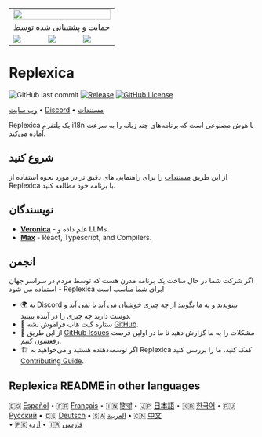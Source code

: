 <table width="100%">
    <tr>
        <td colspan="3">
            <a href="https://replexica.com">
                <img src="/content/banner.dark.png" width="100%" />
            </a>
        </td>
    </tr>
    <tr>
        <td colspan="3" align="center">
            حمایت و پشتیبانی شده توسط
        </td>
    </tr>
    <tr>
        <td width="33%">
            <a target="_blank" href="https://www.warp.dev/?utm_source=github&utm_medium=referral&utm_campaign=replexica_20240626">
                <img src="/content/warp.dark.png" />
            </a>
        </td>
        <td width="33%">
            <a target="_blank" href="https://www.esade.edu/en/learning-innovation/rambla/eworks">
                <img src="/content/eworks.dark.png" />
            </a>
        </td>
        <td width="33%">
            <a target="_blank" href="https://foundershub.startups.microsoft.com">
                <img src="/content/ms-f-hub.dark.png" />
            </a>
        </td>
    </tr>
</table>

# Replexica

![GitHub last commit](https://img.shields.io/github/last-commit/replexica/replexica)
[![Release](https://github.com/replexica/replexica/actions/workflows/release.yml/badge.svg)](https://github.com/replexica/replexica/actions/workflows/release.yml)
[![GitHub License](https://img.shields.io/github/license/replexica/replexica)](https://github.com/replexica/replexica/blob/main/LICENSE.md)

[وب سایت](https://replexica.com) •
[Discord](https://replexica.com/go/discord) •
[مستندات](https://replexica.com/go/docs)

Replexica یک پلتفرم i18n با هوش مصنوعی است که برنامه‌های چند زبانه را به سرعت آماده می‌کند.

## شروع کنید

از این طریق [مستندات](https://replexica.com/go/docs) را برای راهنمایی های دقیق تر در مورد نحوه استفاده از Replexica با برنامه خود مطالعه کنید.

## نویسندگان

* **[Veronica](https://github.com/vrcprl)** - علم داده و LLMs.
* **[Max](https://github.com/maxprilutskiy)** - React, Typescript, and Compilers.

## انجمن

اگر شرکت شما در حال ساخت یک برنامه مدرن هست که توسط مردم در سراسر جهان استفاده می شود - Replexica برای شما مناسب است!

* 🌍 به [Discord](https://discord.gg/GeK6AuSqzw) بپیوندید و به ما بگویید از چه چیزی خوشتان می آید یا نمی آید و دوست دارید چه چیزی را در آینده ببینید.
* 🌟 ستاره گیت هاب فراموش نشه [GitHub](https://github.com/replexica/replexica).
* 🐞 از این طریق [GitHub Issues](https://github.com/replexica/replexica/issues) مشکلات را به ما گزارش دهید تا ما در اولین فرصت رفعشون کنیم.
* 🏗️ اگر توسعه‌دهنده هستید و می‌خواهید به Replexica کمک کنید، ما را بررسی کنید [Contributing Guide](./CONTRIBUTING.md).

## Replexica README in other languages

🇪🇸 [Español](/readme/es.md) •
🇫🇷 [Français](/readme/fr.md) •
🇮🇳 [हिन्दी](/readme/hi.md) •
🇯🇵 [日本語](/readme/ja.md) •
🇰🇷 [한국어](/readme/ko.md) •
🇷🇺 [Русский](/readme/ru.md) •
🇩🇪 [Deutsch](/readme/de.md) •
🇸🇦 [العربية](/readme/ar.md) •
🇨🇳 [中文](/readme/zh.md)<br> •
🇵🇰 [اردو](/readme/ur.md) •
🇮🇷 [فارسی](/readme/fa.md)
